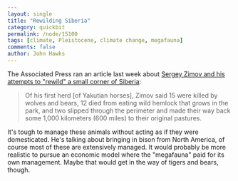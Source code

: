```yaml
---
layout: single 
title: "Rewilding Siberia" 
category: quickbit
permalink: /node/15100
tags: [climate, Pleistocene, climate change, megafauna] 
comments: false 
author: John Hawks 
---
```


The Associated Press ran an article last week about <a href="http://www.msnbc.msn.com/id/40396941/ns/world_news-world_environment/">Sergey Zimov and his attempts to "rewild" a small corner of Siberia</a>: 

<blockquote>Of his first herd [of Yakutian horses], Zimov said 15 were killed by wolves and bears, 12 died from eating wild hemlock that grows in the park, and two slipped through the perimeter and made their way back some 1,000 kilometers (600 miles) to their original pastures.</blockquote>

It's tough to manage these animals without acting as if they were domesticated. He's talking about bringing in bison from North America, of course most of these are extensively managed. It would probably be more realistic to pursue an economic model where the "megafauna" paid for its own management. Maybe that would get in the way of tigers and bears, though. 

